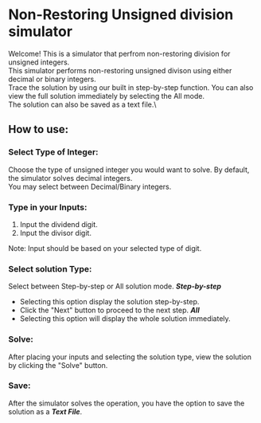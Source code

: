 # Non-Restoring Unsigned division simulator

Welcome! This is a simulator that perfrom non-restoring division for unsigned integers.\
This simulator performs non-restoring unsigned divison using either decimal or binary integers.\
Trace the solution by using our built in step-by-step function. You can also view the full solution immediately by selecting the All mode.\
The solution can also be saved as a text file.\

## How to use:

### Select Type of Integer:
Choose the type of unsigned integer you would want to solve. By default, the simulator solves decimal integers.\
You may select between Decimal/Binary integers.

### Type in your Inputs:

1) Input the dividend digit.
2) Input the divisor digit. 

Note: Input should be based on your selected type of digit.

### Select solution Type:
 
Select between Step-by-step or All solution mode.
***Step-by-step***
- Selecting this option display the solution step-by-step.
- Click the "Next" button to proceed to the next step.
***All***
- Selecting this option will display the whole solution immediately.

### Solve:
After placing your inputs and selecting the solution type, view the solution by clicking the "Solve" button.

### Save:
After the simulator solves the operation, you have the option to save the solution as a ***Text File***.

